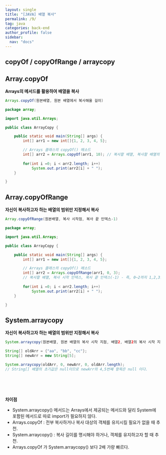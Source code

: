 ```yaml
---
layout: single
title: "[JAVA] 배열 복사"
permalink: /9/
tag: java
categories: back-end
author_profile: false
sidebar:
  nav: "docs"
---
```


## copyOf / copyOfRange / arraycopy

## Array.copyOf

**Arrays의 메서드를 활용하여 배열을 복사**

```java
Arrays.copyOf(원본배열, 원본 배열에서 복사해올 길이)
```

```java
package array;

import java.util.Arrays;

public class ArrayCopy {

	public static void main(String[] args) {
		int[] arr1 = new int[]{1, 2, 3, 4, 5};

		// Arrays 클래스의 copyOf() 메소드
		int[] arr2 = Arrays.copyOf(arr1, 10); // 복사할 배열, 복사할 배열의 크기
		
		for(int i =0; i < arr2.length; i++) 
			System.out.print(arr2[i] + " ");
	}

}
```

## Array.copyOfRange

**자신이 복사하고자 하는 배열의 범위만 지정해서 복사**

```java
Array.copyOfRange(원본배열, 복사 시작점, 복사 끝 인덱스-1)
```

```java
package array;

import java.util.Arrays;

public class ArrayCopy {

	public static void main(String[] args) {
		int[] arr1 = new int[]{1, 2, 3, 4, 5};

		// Arrays 클래스의 copyOf() 메소드
		int[] arr2 = Arrays.copyOfRange(arr1, 0, 3); 
		// 복사할 배열, 복사 시작 인덱스, 복사 끝 인덱스(-1) - 즉, 0~2까지 1,2,3을 복사
		
		for(int i =0; i < arr2.length; i++) 
			System.out.print(arr2[i] + " ");
	}

}
```

## System.arraycopy

**자신이 복사하고자 하는 배열의 범위만 지정해서 복사**

```java
System.arraycopy(원본배열, 원본 배열의 복사 시작 지점, 배열2, 배열2의 복사 시작 지점, 복사 길이)
```

```java
String[] oldArr = {"aa", "bb", "cc"};
String[] newArr = new String[5];

System.arraycopy(oldArr, 0, newArr, 0, oldArr.length);
// String[] 배열의 초기값은 null이므로 newArr의 4,5번째 항목은 null 이다.
```
<br>
<br>
<br>

**차이점**

- System.arraycopy() 메서드는 Arrays에서 제공되는 메서드와 달리 System에 포함된 메서드로 따로  import가 필요하지 않다.
- Arrays.copyOf : 전부 복사하거나 복사 대상의 객체를 유지시킬 필요가 없을 때 추천.
- System.arraycopy() : 복사 길이를 명시해야 하거나, 객체를 유지하고자 할 때 추천.
- Arrays.copyOf 가 System.arraycopy() 보다 2배 가량 빠르다.
